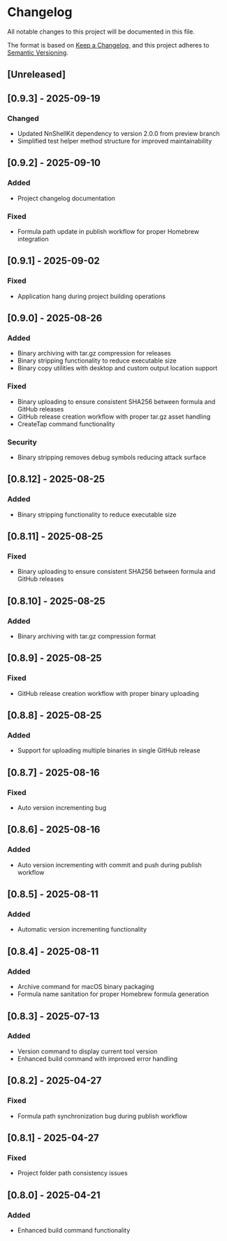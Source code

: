 # Changelog

All notable changes to this project will be documented in this file.

The format is based on [Keep a Changelog](https://keepachangelog.com/en/1.1.0/),
and this project adheres to [Semantic Versioning](https://semver.org/spec/v2.0.0.html).

## [Unreleased]

## [0.9.3] - 2025-09-19

### Changed
- Updated NnShellKit dependency to version 2.0.0 from preview branch
- Simplified test helper method structure for improved maintainability

## [0.9.2] - 2025-09-10

### Added
- Project changelog documentation

### Fixed
- Formula path update in publish workflow for proper Homebrew integration

## [0.9.1] - 2025-09-02

### Fixed
- Application hang during project building operations

## [0.9.0] - 2025-08-26

### Added
- Binary archiving with tar.gz compression for releases
- Binary stripping functionality to reduce executable size
- Binary copy utilities with desktop and custom output location support

### Fixed
- Binary uploading to ensure consistent SHA256 between formula and GitHub releases
- GitHub release creation workflow with proper tar.gz asset handling
- CreateTap command functionality

### Security
- Binary stripping removes debug symbols reducing attack surface

## [0.8.12] - 2025-08-25

### Added
- Binary stripping functionality to reduce executable size

## [0.8.11] - 2025-08-25

### Fixed
- Binary uploading to ensure consistent SHA256 between formula and GitHub releases

## [0.8.10] - 2025-08-25

### Added
- Binary archiving with tar.gz compression format

## [0.8.9] - 2025-08-25

### Fixed
- GitHub release creation workflow with proper binary uploading

## [0.8.8] - 2025-08-25

### Added
- Support for uploading multiple binaries in single GitHub release

## [0.8.7] - 2025-08-16

### Fixed
- Auto version incrementing bug

## [0.8.6] - 2025-08-16

### Added
- Auto version incrementing with commit and push during publish workflow

## [0.8.5] - 2025-08-11

### Added
- Automatic version incrementing functionality

## [0.8.4] - 2025-08-11

### Added
- Archive command for macOS binary packaging
- Formula name sanitation for proper Homebrew formula generation

## [0.8.3] - 2025-07-13

### Added
- Version command to display current tool version
- Enhanced build command with improved error handling

## [0.8.2] - 2025-04-27

### Fixed
- Formula path synchronization bug during publish workflow

## [0.8.1] - 2025-04-27

### Fixed
- Project folder path consistency issues

## [0.8.0] - 2025-04-21

### Added
- Enhanced build command functionality